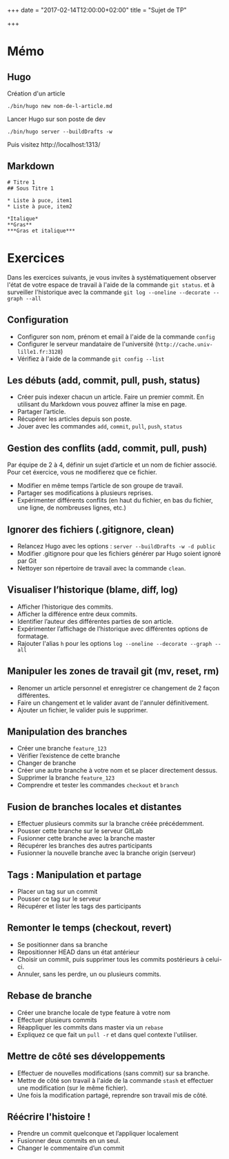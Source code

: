 +++
date = "2017-02-14T12:00:00+02:00"
title = "Sujet de TP"

+++

# Mémo

## Hugo

Création d'un article

    ./bin/hugo new nom-de-l-article.md

Lancer Hugo sur son poste de dev

    ./bin/hugo server --buildDrafts -w

Puis visitez http://localhost:1313/

## Markdown

    # Titre 1
    ## Sous Titre 1

    * Liste à puce, item1
    * Liste à puce, item2

    *Italique*
    **Gras**
    ***Gras et italique***

# Exercices

Dans les exercices suivants, je vous invites à systématiquement observer l'état de votre espace de travail à l'aide de la commande `git status`. et à surveiller l'historique avec la commande `git log --oneline --decorate --graph --all`

## Configuration

* Configurer son nom, prénom et email à l'aide de la commande `config`
* Configurer le serveur mandataire de l'université (`http://cache.univ-lille1.fr:3128`)
* Vérifiez à l'aide de la commande `git config --list`

## Les débuts (add, commit, pull, push, status)

* Créer puis indexer chacun un article. Faire un premier commit. En utilisant du Markdown vous pouvez affiner la mise en page.
* Partager l’article.
* Récupérer les articles depuis son poste.
* Jouer avec les commandes `add`, `commit`, `pull`, `push`, `status`

## Gestion des conflits (add, commit, pull, push)

Par équipe de 2 à 4, définir un sujet d’article et un nom de fichier associé. Pour cet éxercice, vous ne modifierez que ce fichier.

* Modifier en même temps l’article de son groupe de travail.
* Partager ses modifications à plusieurs reprises.
* Expérimenter différents conflits (en haut du fichier, en bas du fichier, une ligne, de nombreuses lignes, etc.)

## Ignorer des fichiers (.gitignore, clean)

* Relancez Hugo avec les options : `server --buildDrafts -w -d public`
* Modifier .gitignore pour que les fichiers générer par Hugo soient ignoré par Git
* Nettoyer son répertoire de travail avec la commande `clean`.

## Visualiser l’historique (blame, diff, log)

* Afficher l’historique des commits.
* Afficher la différence entre deux commits.
* Identifier l’auteur des différentes parties de son article.
* Expérimenter l’affichage de l’historique avec différentes options de formatage.
* Rajouter l'alias `h` pour les options `log --oneline --decorate --graph --all`

## Manipuler les zones de travail git (mv, reset, rm)

* Renomer un article personnel et enregistrer ce changement de 2 façon différentes.
* Faire un changement et le valider avant de l'annuler définitivement.
* Ajouter un fichier, le valider puis le supprimer.

## Manipulation des branches

* Créer une branche `feature_123`
* Vérifier l’existence de cette branche
* Changer de branche
* Créer une autre branche à votre nom et se placer directement dessus.
* Supprimer la branche `feature_123`
* Comprendre et tester les commandes `checkout` et `branch`

## Fusion de branches locales et distantes

* Effectuer plusieurs commits sur la branche créée précédemment.
* Pousser cette branche sur le serveur GitLab
* Fusionner cette branche avec la branche master
* Récupérer les branches des autres participants
* Fusionner la nouvelle branche avec la branche origin (serveur)

## Tags : Manipulation et partage

* Placer un tag sur un commit
* Pousser ce tag sur le serveur
* Récupérer et lister les tags des participants

## Remonter le temps (checkout, revert)

* Se positionner dans sa branche
* Repositionner HEAD dans un état antérieur
* Choisir un commit, puis supprimer tous les commits postérieurs à celui-ci.
* Annuler, sans les perdre, un ou plusieurs commits.

## Rebase de branche

* Créer une branche locale de type feature à votre nom
* Effectuer plusieurs commits
* Réappliquer les commits dans master via un `rebase`
* Expliquez ce que fait un `pull -r` et dans quel contexte l'utiliser.

## Mettre de côté ses développements

* Effectuer de nouvelles modifications (sans commit) sur sa branche.
* Mettre de côté son travail à l'aide de la commande `stash` et effectuer une modification (sur le même fichier).
* Une fois la modification partagé, reprendre son travail mis de côté.

## Réécrire l'histoire !

 * Prendre un commit quelconque et l’appliquer localement
 * Fusionner deux commits en un seul.
 * Changer le commentaire d’un commit
